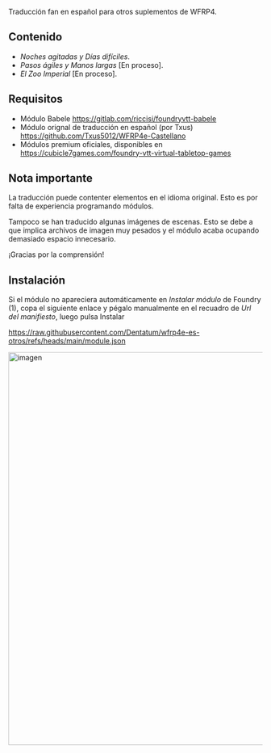 Traducción fan en español para otros suplementos de WFRP4.

## Contenido
- *Noches agitadas y Días difíciles*.
- *Pasos ágiles y Manos largas* [En proceso].
- *El Zoo Imperial* [En proceso].

## Requisitos
- Módulo Babele https://gitlab.com/riccisi/foundryvtt-babele
- Módulo orignal de traducción en español (por Txus) https://github.com/Txus5012/WFRP4e-Castellano
- Módulos premium oficiales, disponibles en https://cubicle7games.com/foundry-vtt-virtual-tabletop-games

## Nota importante
La traducción puede contenter elementos en el idioma original. Esto es por falta de experiencia programando módulos.

Tampoco se han traducido algunas imágenes de escenas. Esto se debe a que implica archivos de imagen muy pesados y el módulo acaba ocupando demasiado espacio innecesario.

¡Gracias por la comprensión!

## Instalación
Si el módulo no apareciera automáticamente en *Instalar módulo* de Foundry (1), copa el siguiente enlace y pégalo manualmente en el recuadro de *Url del manifiesto*, luego pulsa Instalar

https://raw.githubusercontent.com/Dentatum/wfrp4e-es-otros/refs/heads/main/module.json

<img width="918" height="778" alt="imagen" src="https://github.com/user-attachments/assets/c320b8ff-6057-4d1b-8eb5-128a54553ad0" />
